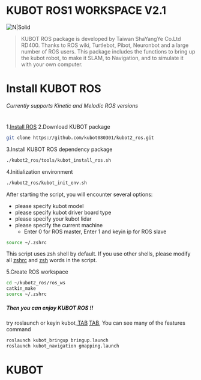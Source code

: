 # KUBOT ROS1 WORKSPACE V2.1

![N|Solid](https://doc-10-0k-docs.googleusercontent.com/docs/securesc/s694nfp0r5lheuocs5qmvoc3lg6b03j4/7bbfai10kka4puit3nnrd5v6b57mvo4a/1598592225000/12743253038928060072/08316776303621189044Z/1W__aPDjBQkkxBbREtiuewZmtmhBTm03N)

>KUBOT ROS package is developed by Taiwan ShaYangYe Co.Ltd RD400.
>Thanks to ROS wiki, Turtlebot, Pibot, Neuronbot and a large number of ROS users. This package includes the functions to bring up the kubot robot, to make it SLAM, to Navigation, and to simulate it with your own computer. 

# Install KUBOT ROS
###### Currently supports Kinetic and Melodic ROS versions
# 
1.[Install ROS](http://wiki.ros.org/ROS/Installation)
2.Download KUBOT package   
```sh
git clone https://github.com/kubot080301/kubot2_ros.git
```
3.Install KUBOT ROS dependency package
```sh
./kubot2_ros/tools/kubot_install_ros.sh
```
4.Initialization environment
```sh
./kubot2_ros/kubot_init_env.sh
```
After starting the script, you will encounter several options: 
 - please specify kubot model
 - please specify kubot driver board type
 - please specify your kubot lidar
 - please specify the current machine
    - Enter 0 for ROS master, Enter 1 and keyin ip for ROS slave 
```sh
source ~/.zshrc
```
This script uses zsh shell by default. If you use other shells, please modify all [zshrc]() and [zsh]() words in the script.

5.Create ROS workspace
```sh
cd ~/kubot2_ros/ros_ws
catkin_make
source ~/.zshrc
```
##### Then you can enjoy KUBOT ROS !!
try roslaunch or keyin kubot_[TAB]() [TAB](), You can see many of the features command
```sh
roslaunch kubot_bringup bringup.launch
roslaunch kubot_navigation gmapping.launch
```
# KUBOT
